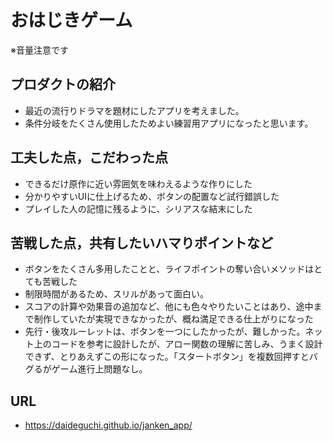 # おはじきゲーム

※音量注意です


## プロダクトの紹介

- 最近の流行りドラマを題材にしたアプリを考えました。
- 条件分岐をたくさん使用したためよい練習用アプリになったと思います。

## 工夫した点，こだわった点

- できるだけ原作に近い雰囲気を味わえるような作りにした
- 分かりやすいUIに仕上げるため、ボタンの配置など試行錯誤した
- プレイした人の記憶に残るように、シリアスな結末にした

## 苦戦した点，共有したいハマりポイントなど

- ボタンをたくさん多用したことと、ライフポイントの奪い合いメソッドはとても苦戦した
- 制限時間があるため、スリルがあって面白い。
- スコアの計算や効果音の追加など、他にも色々やりたいことはあり、途中まで制作していたが実現できなかったが、概ね満足できる仕上がりになった
- 先行・後攻ルーレットは、ボタンを一つにしたかったが、難しかった。ネット上のコードを参考に設計したが、アロー関数の理解に苦しみ、うまく設計できず、とりあえずこの形になった。「スタートボタン」を複数回押すとバグるがゲーム進行上問題なし。

## URL
- https://daideguchi.github.io/janken_app/
